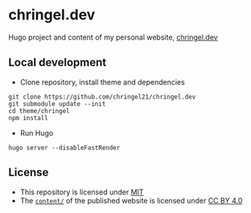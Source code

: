 # chringel.dev

Hugo project and content of my personal website, [chringel.dev](https://chringel.dev)

## Local development

* Clone repository, install theme and dependencies

```shell
git clone https://github.com/chringel21/chringel.dev
git submodule update --init
cd theme/chringel
npm install
```

* Run Hugo

```shell
hugo server --disableFastRender
```

## License

* This repository is licensed under [MIT](./LICENSE)
* The [`content/`](./content/) of the published website is licensed under [CC BY 4.0](./content/LICENSE)